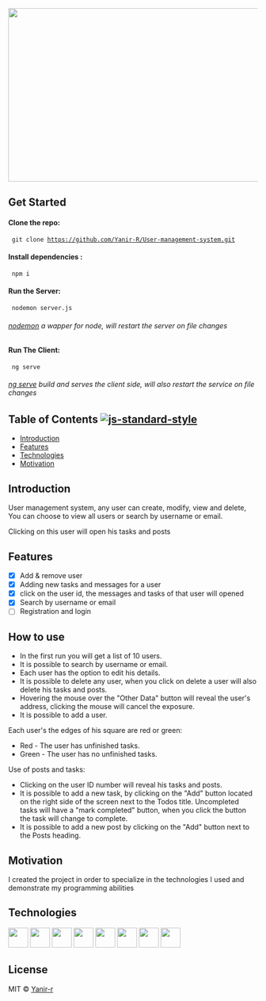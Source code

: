 <img src=https://www.kindpng.com/picc/m/237-2374954_smart-warehouse-management-system-technologies-logo-end-user.png width="900" height="350" />

## Get Started
 #### Clone the repo:
<code> git clone https://github.com/Yanir-R/User-management-system.git </code>
#### Install dependencies :
<code> npm i </code>
#### Run the Server:
<code> nodemon server.js </code>
###### [nodemon](https://www.npmjs.com/package/nodemon) a wapper for node, will restart the server on file changes
#### Run The Client:
<code> ng serve </code>
###### [ng serve](https://angular.io/cli/serve) build and serves the client side, will also restart the service on file changes

## Table of Contents [![js-standard-style](https://img.shields.io/badge/code%20style-standard-brightgreen.svg?style=flat)](https://github.com/feross/standard)

- [Introduction](#Introduction)
- [Features](#features)
- [Technologies](#Technologies)
- [Motivation](#Motivation)

## Introduction 
User management system, any user can create, modify, view and delete,
You can choose to view all users or search by username or email.

Clicking on this user will open his tasks and posts

## Features
- [x] Add & remove user
- [x] Adding new tasks and messages for a user
- [x] click on the user id, the messages and tasks of that user will opened
- [x] Search by username or email
- [ ]  Registration and login 

## How to use
- In the first run you will get a list of 10 users.
- It is possible to search by username or email.
- Each user has the option to edit his details.
- It is possible to delete any user, when you click on delete a user will also delete his tasks and posts.
- Hovering the mouse over the "Other Data" button will reveal the user's address, clicking the mouse will cancel the exposure.
- It is possible to add a user.

Each user's the edges of his square are red or green:
* Red - The user has unfinished tasks.
* Green - The user has no unfinished tasks.

Use of posts and tasks:

- Clicking on the user ID number will reveal his tasks and posts.
- It is possible to add a new task, by clicking on the "Add" button located on the right side of the screen next to the Todos title.
Uncompleted tasks will have a "mark completed" button, when you click the button the task will change to complete.
- It is possible to add a new post by clicking on the "Add" button next to the Posts heading.

## Motivation
I created the project in order to specialize in the technologies I used and demonstrate my programming abilities

## Technologies
[<img src=https://devicon.dev/devicon.git/icons/visualstudio/visualstudio-plain.svg width="40" height="40"/>](https://code.visualstudio.com/)
[<img src=https://devicon.dev/devicon.git/icons/angularjs/angularjs-original.svg width="40" height="40" />](https://angular.io/)
[<img src=https://devicon.dev/devicon.git/icons/html5/html5-original-wordmark.svg width="40" height="40" />](https://en.wikipedia.org/wiki/HTML5)
[<img src=https://devicon.dev/devicon.git/icons/css3/css3-original-wordmark.svg width="40" height="40" />](https://css-tricks.com/)
[<img src=https://devicon.dev/devicon.git/icons/javascript/javascript-plain.svg width="40" height="40" />](https://www.javascript.com/)
[<img src=https://devicon.dev/devicon.git/icons/typescript/typescript-plain.svg width="40" height="40" />](https://github.com/microsoft/TypeScript)
[<img src=https://devicon.dev/devicon.git/icons/mongodb/mongodb-original-wordmark.svg width="40" height="40" />](https://www.mongodb.com/)
[<img src=https://devicon.dev/devicon.git/icons/nodejs/nodejs-original-wordmark.svg width="40" height="40" />](https://nodejs.org/en/)

## License
MIT © [Yanir-r]()
